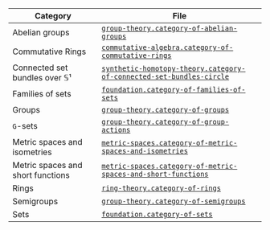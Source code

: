 | Category                          | File                                                                                                                                          |
| --------------------------------- | --------------------------------------------------------------------------------------------------------------------------------------------- |
| Abelian groups                    | [`group-theory.category-of-abelian-groups`](group-theory.category-of-abelian-groups.md)                                                       |
| Commutative Rings                 | [`commutative-algebra.category-of-commutative-rings`](commutative-algebra.category-of-commutative-rings.md)                                   |
| Connected set bundles over 𝕊¹     | [`synthetic-homotopy-theory.category-of-connected-set-bundles-circle`](synthetic-homotopy-theory.category-of-connected-set-bundles-circle.md) |
| Families of sets                  | [`foundation.category-of-families-of-sets`](foundation.category-of-families-of-sets.md)                                                       |
| Groups                            | [`group-theory.category-of-groups`](group-theory.category-of-groups.md)                                                                       |
| `G`-sets                          | [`group-theory.category-of-group-actions`](group-theory.category-of-group-actions.md)                                                         |
| Metric spaces and isometries      | [`metric-spaces.category-of-metric-spaces-and-isometries`](metric-spaces.category-of-metric-spaces-and-isometries.md)                         |
| Metric spaces and short functions | [`metric-spaces.category-of-metric-spaces-and-short-functions`](metric-spaces.category-of-metric-spaces-and-short-functions.md)               |
| Rings                             | [`ring-theory.category-of-rings`](ring-theory.category-of-rings.md)                                                                           |
| Semigroups                        | [`group-theory.category-of-semigroups`](group-theory.category-of-semigroups.md)                                                               |
| Sets                              | [`foundation.category-of-sets`](foundation.category-of-sets.md)                                                                               |
